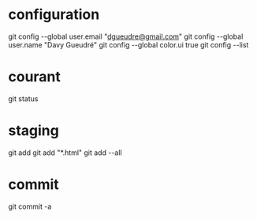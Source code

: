 # configuration
git config --global user.email "dgueudre@gmail.com"
git config --global user.name "Davy Gueudré"
git config --global color.ui true
git config --list

# courant
git status

# staging
git add <fileName>
git add "*.html"
git add --all

# commit
git commit -a